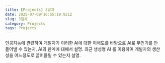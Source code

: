 ```yaml
---
title: [Projects] 3일차
date: 2025-07-09T16:55:19.921Z
slug: 3일차
category: Projects
tags: Projects
---
```


인공지능에 관련하여 개발자가 이러한 AI에 대한 이해도를 바탕으로 AI로 무언가를 만들어낼 수 있는지, AI의 한계에 대해서 설명.
최근 생성형 AI 를 이용하여 개발자의 생산성을 어느정도로 끌어올릴 수 있는지 설명.
